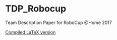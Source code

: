 # TDP_Robocup

Team Description Paper for RoboCup @Home 2017

[Compiled LaTeX version](http://latex.aslushnikov.com/compile?git=git://github.com/RobotJustina/TDP_Robocup.git&target=TDPRobocup.tex)